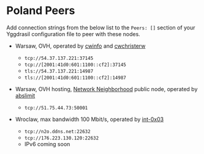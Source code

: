 # Poland Peers

Add connection strings from the below list to the `Peers: []` section of your
Yggdrasil configuration file to peer with these nodes.

* Warsaw, OVH, operated by [cwinfo](https://cwinfo.net) and [cwchristerw](https://christerwaren.fi)
  * `tcp://54.37.137.221:37145`
  * `tcp://[2001:41d0:601:1100::cf2]:37145`
  * `tls://54.37.137.221:14987`
  * `tls://[2001:41d0:601:1100::cf2]:14987`

* Warsaw, OVH hosting, [Network Neighborhood](http://netwhood.online) public node, operated by [abslimit](http://netwhood.online/feedback/)
  * `tcp://51.75.44.73:50001`

* Wroclaw, max bandwidth 100 Mbit/s, operated by [int-0x03](https://github.com/int-0x03)
  * `tcp://n2o.ddns.net:22632`
  * `tcp://176.223.130.120:22632`
  * IPv6 coming soon
